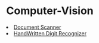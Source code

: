 # Computer-Vision

<li><a href="https://github.com/GauravSingh9356/Computer-Vision/tree/master/Document%20Scanner">Document Scanner</a></li>
<li><a href="https://github.com/GauravSingh9356/Computer-Vision/tree/master/HandWritten%20Digit%20Recognizer">HandWritten Digit Recognizer</a></li>
